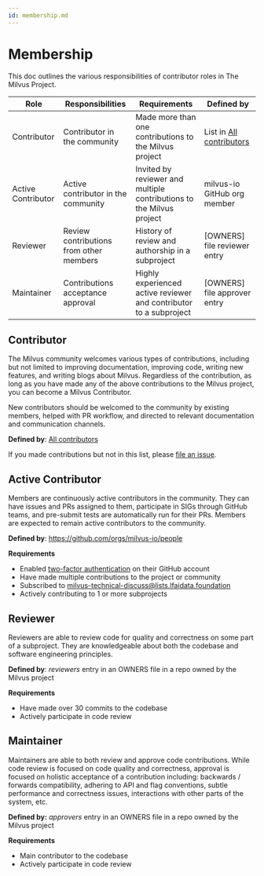 ```yaml
---
id: membership.md
---
```


# Membership

This doc outlines the various responsibilities of contributor roles in The Milvus Project.

| Role          | Responsibilities                        | Requirements                                                 | Defined by                                                   |
| ------------- | --------------------------------------- | ------------------------------------------------------------ | ------------------------------------------------------------ |
| Contributor   | Contributor in the community            | Made more than one contributions to the Milvus project       | List in [All contributors](https://github.com/milvus-io/milvus#all-contributors) |
| Active Contributor | Active contributor in the community     | Invited by reviewer and multiple contributions to the Milvus project | milvus-io GitHub org member                                  |
| Reviewer      | Review contributions from other members | History of review and authorship in a subproject             | [OWNERS] file reviewer entry                                 |
| Maintainer    | Contributions acceptance approval       | Highly experienced active reviewer and contributor to a subproject | [OWNERS] file approver entry                                 |



## Contributor

The Milvus community welcomes various types of contributions, including but not limited to improving documentation, improving code, writing new features, and writing blogs about Milvus. Regardless of the contribution, as long as you have made any of the above contributions to the Milvus project, you can become a Milvus Contributor. 

New contributors should be welcomed to the community by existing members, helped with PR workflow, and directed to relevant documentation and communication channels.

**Defined by**: [All contributors](https://github.com/milvus-io/milvus#all-contributors)

If you made contributions but not in this list, please [file an issue](https://github.com/milvus-io/community/issues/new).



## Active Contributor

Members are continuously active contributors in the community. They can have issues and PRs assigned to them, participate in SIGs through GitHub teams, and pre-submit tests are automatically run for their PRs. Members are expected to remain active contributors to the community.

**Defined by**: https://github.com/orgs/milvus-io/people

**Requirements**

-   Enabled [two-factor authentication](https://help.github.com/articles/about-two-factor-authentication) on their GitHub account
-   Have made multiple contributions to the project or community
-   Subscribed to [milvus-technical-discuss@lists.lfaidata.foundation](mailto:milvus-technical-discuss@lists.lfaidata.foundation)
-   Actively contributing to 1 or more subprojects



## Reviewer

Reviewers are able to review code for quality and correctness on some part of a subproject. They are knowledgeable about both the codebase and software engineering principles.

**Defined by**: *reviewers* entry in an OWNERS file in a repo owned by the Milvus project

**Requirements**

-   Have made over 30 commits to the codebase
-   Actively participate in code review



## Maintainer

Maintainers are able to both review and approve code contributions. While code review is focused on code quality and correctness, approval is focused on holistic acceptance of a contribution including: backwards / forwards compatibility, adhering to API and flag conventions, subtle performance and correctness issues, interactions with other parts of the system, etc.

**Defined by:** *approvers* entry in an OWNERS file in a repo owned by the Milvus project

**Requirements**

-   Main contributor to the codebase
-   Actively participate in code review
